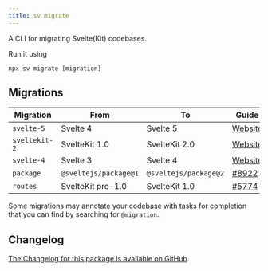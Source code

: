 ```yaml
---
title: sv migrate
---
```


A CLI for migrating Svelte(Kit) codebases.

Run it using

```
npx sv migrate [migration]
```

## Migrations

| Migration     | From                  | To                    | Guide                                                           |
| ------------- | --------------------- | --------------------- | --------------------------------------------------------------- |
| `svelte-5`    | Svelte 4              | Svelte 5              | [Website](https://svelte.dev/docs/v5-migration-guide)           |
| `sveltekit-2` | SvelteKit 1.0         | SvelteKit 2.0         | [Website](https://kit.svelte.dev/docs/migrating-to-sveltekit-2) |
| `svelte-4`    | Svelte 3              | Svelte 4              | [Website](https://svelte.dev/docs/v4-migration-guide)           |
| `package`     | `@sveltejs/package@1` | `@sveltejs/package@2` | [#8922](https://github.com/sveltejs/kit/pull/8922)              |
| `routes`      | SvelteKit pre-1.0     | SvelteKit 1.0         | [#5774](https://github.com/sveltejs/kit/discussions/5774)       |

Some migrations may annotate your codebase with tasks for completion that you can find by searching for `@migration`.

## Changelog

[The Changelog for this package is available on GitHub](https://github.com/sveltejs/kit/blob/main/packages/migrate/CHANGELOG.md).
